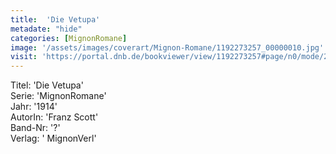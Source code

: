 ```yaml
---
title:  'Die Vetupa'
metadate: "hide"
categories: [MignonRomane]
image: '/assets/images/coverart/Mignon-Romane/1192273257_00000010.jpg'
visit: 'https://portal.dnb.de/bookviewer/view/1192273257#page/n0/mode/2up'
---
```

Titel: 'Die Vetupa' <br>
Serie: 'MignonRomane' <br>
Jahr: '1914' <br>
AutorIn: 'Franz Scott' <br>
Band-Nr: '?' <br>
Verlag: ' MignonVerl'